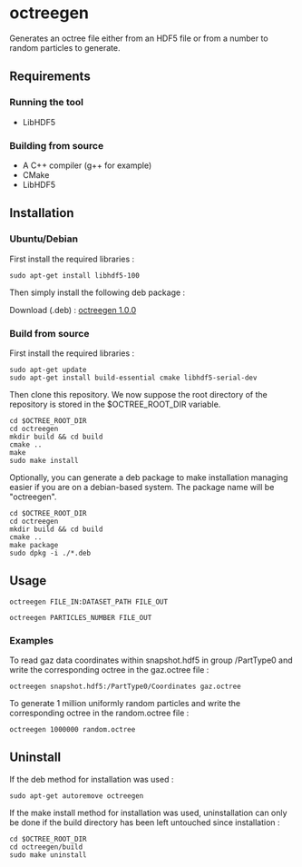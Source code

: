 # octreegen

Generates an octree file either from an HDF5 file or from a number to random particles to generate.

## Requirements

### Running the tool

* LibHDF5

### Building from source

* A C++ compiler (g++ for example)
* CMake
* LibHDF5

## Installation

### Ubuntu/Debian

First install the required libraries :

	sudo apt-get install libhdf5-100

Then simply install the following deb package :

Download (.deb) : [octreegen 1.0.0](https://gitlab.com/Dexter9313/octree-file-format/-/jobs/artifacts/1.0.0/raw/octreegen-1.0.0-linux_amd64.deb?job=pack:octreegen)

### Build from source

First install the required libraries :

	sudo apt-get update
	sudo apt-get install build-essential cmake libhdf5-serial-dev

Then clone this repository. We now suppose the root directory of the repository is stored in the $OCTREE_ROOT_DIR variable.

	cd $OCTREE_ROOT_DIR
	cd octreegen
	mkdir build && cd build
	cmake ..
	make
	sudo make install

Optionally, you can generate a deb package to make installation managing easier if you are on a debian-based system. The package name will be "octreegen".

	cd $OCTREE_ROOT_DIR
	cd octreegen
	mkdir build && cd build
	cmake ..
	make package
	sudo dpkg -i ./*.deb

## Usage

	octreegen FILE_IN:DATASET_PATH FILE_OUT

	octreegen PARTICLES_NUMBER FILE_OUT

### Examples

To read gaz data coordinates within snapshot.hdf5 in 
group /PartType0 and write the corresponding octree in 
the gaz.octree file :

	octreegen snapshot.hdf5:/PartType0/Coordinates gaz.octree

To generate 1 million uniformly random particles and 
write the corresponding octree in the random.octree file :

	octreegen 1000000 random.octree

## Uninstall

If the deb method for installation was used :

	sudo apt-get autoremove octreegen

If the make install method for installation was used, uninstallation can only be done if the build directory has been left untouched since installation :

	cd $OCTREE_ROOT_DIR
	cd octreegen/build
	sudo make uninstall
